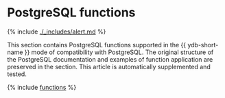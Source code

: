 # PostgreSQL functions

{% include [./_includes/alert.md](./_includes/alert_preview.md) %}

This section contains PostgreSQL functions supported in the {{ ydb-short-name }} mode of compatibility with PostgreSQL. The original structure of the PostgreSQL documentation and examples of function application are preserved in the section. This article is automatically supplemented and tested.

{% include [functions](./_includes/functions.md) %}
